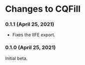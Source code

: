 # Changes to CQFill

### 0.1.1 (April 25, 2021)

- Fixes the IIFE export.

### 0.1.0 (April 25, 2021)

Initial beta.
